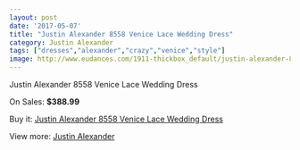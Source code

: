 ```yaml
---
layout: post
date: '2017-05-07'
title: "Justin Alexander 8558 Venice Lace Wedding Dress"
category: Justin Alexander
tags: ["dresses","alexander","crazy","venice","style"]
image: http://www.eudances.com/1911-thickbox_default/justin-alexander-8558-venice-lace-wedding-dress.jpg
---
```

Justin Alexander 8558 Venice Lace Wedding Dress

On Sales: **$388.99**
<a href="https://www.eudances.com/en/justin-alexander/652-justin-alexander-8558-venice-lace-wedding-dress.html"><amp-img layout="responsive" width="600" height="600" src="//www.eudances.com/1911-thickbox_default/justin-alexander-8558-venice-lace-wedding-dress.jpg" alt="Justin Alexander 8558 Venice Lace Wedding Dress 0" /></a>
<a href="https://www.eudances.com/en/justin-alexander/652-justin-alexander-8558-venice-lace-wedding-dress.html"><amp-img layout="responsive" width="600" height="600" src="//www.eudances.com/1913-thickbox_default/justin-alexander-8558-venice-lace-wedding-dress.jpg" alt="Justin Alexander 8558 Venice Lace Wedding Dress 1" /></a>
<a href="https://www.eudances.com/en/justin-alexander/652-justin-alexander-8558-venice-lace-wedding-dress.html"><amp-img layout="responsive" width="600" height="600" src="//www.eudances.com/1912-thickbox_default/justin-alexander-8558-venice-lace-wedding-dress.jpg" alt="Justin Alexander 8558 Venice Lace Wedding Dress 2" /></a>

Buy it: [Justin Alexander 8558 Venice Lace Wedding Dress](https://www.eudances.com/en/justin-alexander/652-justin-alexander-8558-venice-lace-wedding-dress.html "Justin Alexander 8558 Venice Lace Wedding Dress")

View more: [Justin Alexander](https://www.eudances.com/en/7-justin-alexander "Justin Alexander")